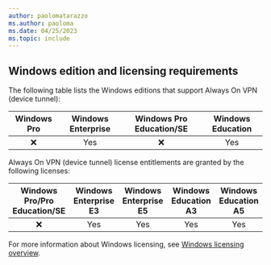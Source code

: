 ```yaml
---
author: paolomatarazzo
ms.author: paoloma
ms.date: 04/25/2023
ms.topic: include
---
```


## Windows edition and licensing requirements

The following table lists the Windows editions that support Always On VPN (device tunnel):

|Windows Pro|Windows Enterprise|Windows Pro Education/SE|Windows Education|
|:---:|:---:|:---:|:---:|
|❌|Yes|❌|Yes|

Always On VPN (device tunnel) license entitlements are granted by the following licenses:

|Windows Pro/Pro Education/SE|Windows Enterprise E3|Windows Enterprise E5|Windows Education A3|Windows Education A5|
|:---:|:---:|:---:|:---:|:---:|
|❌|Yes|Yes|Yes|Yes|

For more information about Windows licensing, see [Windows licensing overview](/windows/whats-new/windows-licensing).
